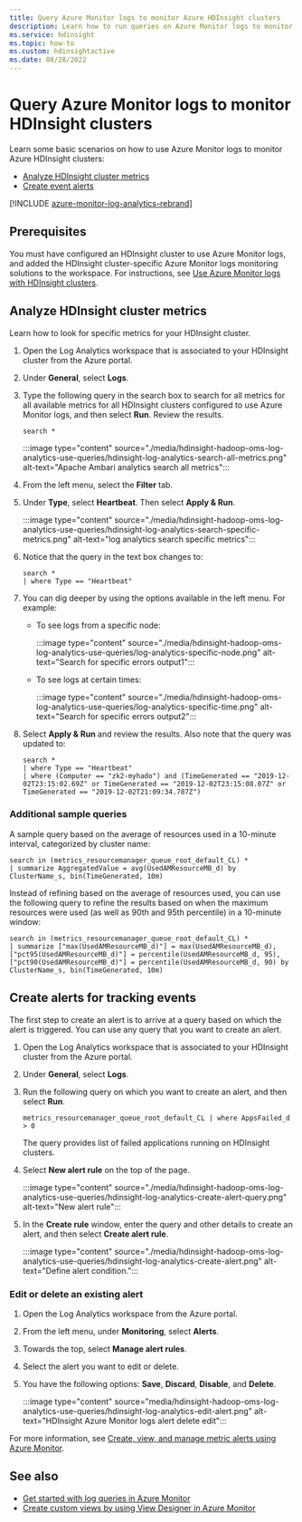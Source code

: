 ```yaml
---
title: Query Azure Monitor logs to monitor Azure HDInsight clusters 
description: Learn how to run queries on Azure Monitor logs to monitor jobs running in an HDInsight cluster.
ms.service: hdinsight
ms.topic: how-to
ms.custom: hdinsightactive
ms.date: 08/28/2022
---
```


# Query Azure Monitor logs to monitor HDInsight clusters

Learn some basic scenarios on how to use Azure Monitor logs to monitor Azure HDInsight clusters:

* [Analyze HDInsight cluster metrics](#analyze-hdinsight-cluster-metrics)
* [Create event alerts](#create-alerts-for-tracking-events)

[!INCLUDE [azure-monitor-log-analytics-rebrand](../../includes/azure-monitor-log-analytics-rebrand.md)]

## Prerequisites

You must have configured an HDInsight cluster to use Azure Monitor logs, and added the HDInsight cluster-specific Azure Monitor logs monitoring solutions to the workspace. For instructions, see [Use Azure Monitor logs with HDInsight clusters](hdinsight-hadoop-oms-log-analytics-tutorial.md).

## Analyze HDInsight cluster metrics

Learn how to look for specific metrics for your HDInsight cluster.

1. Open the Log Analytics workspace that is associated to your HDInsight cluster from the Azure portal.
1. Under **General**, select **Logs**.
1. Type the following query in the search box to search for all metrics for all available metrics for all HDInsight clusters configured to use Azure Monitor logs, and then select **Run**. Review the results.

    ```kusto
    search *
    ```

    :::image type="content" source="./media/hdinsight-hadoop-oms-log-analytics-use-queries/hdinsight-log-analytics-search-all-metrics.png" alt-text="Apache Ambari analytics search all metrics":::

1. From the left menu, select the **Filter** tab.

1. Under **Type**, select **Heartbeat**. Then select **Apply & Run**.

    :::image type="content" source="./media/hdinsight-hadoop-oms-log-analytics-use-queries/hdinsight-log-analytics-search-specific-metrics.png" alt-text="log analytics search specific metrics":::

1. Notice that the query in the text box changes to:

    ```kusto
    search *
    | where Type == "Heartbeat"
    ```

1. You can dig deeper by using the options available in the left menu. For example:

   - To see logs from a specific node:

     :::image type="content" source="./media/hdinsight-hadoop-oms-log-analytics-use-queries/log-analytics-specific-node.png" alt-text="Search for specific errors output1":::

   - To see logs at certain times:

     :::image type="content" source="./media/hdinsight-hadoop-oms-log-analytics-use-queries/log-analytics-specific-time.png" alt-text="Search for specific errors output2":::

1. Select **Apply & Run** and review the results. Also note that the query was updated to:

    ```kusto
    search *
    | where Type == "Heartbeat"
    | where (Computer == "zk2-myhado") and (TimeGenerated == "2019-12-02T23:15:02.69Z" or TimeGenerated == "2019-12-02T23:15:08.07Z" or TimeGenerated == "2019-12-02T21:09:34.787Z")
    ```

### Additional sample queries

A sample query based on the average of resources used in a 10-minute interval, categorized by cluster name:

```kusto
search in (metrics_resourcemanager_queue_root_default_CL) * 
| summarize AggregatedValue = avg(UsedAMResourceMB_d) by ClusterName_s, bin(TimeGenerated, 10m)
```

Instead of refining based on the average of resources used, you can use the following query to refine the results based on when the maximum resources were used (as well as 90th and 95th percentile) in a 10-minute window:

```kusto
search in (metrics_resourcemanager_queue_root_default_CL) * 
| summarize ["max(UsedAMResourceMB_d)"] = max(UsedAMResourceMB_d), ["pct95(UsedAMResourceMB_d)"] = percentile(UsedAMResourceMB_d, 95), ["pct90(UsedAMResourceMB_d)"] = percentile(UsedAMResourceMB_d, 90) by ClusterName_s, bin(TimeGenerated, 10m)
```

## Create alerts for tracking events

The first step to create an alert is to arrive at a query based on which the alert is triggered. You can use any query that you want to create an alert.

1. Open the Log Analytics workspace that is associated to your HDInsight cluster from the Azure portal.
1. Under **General**, select **Logs**.
1. Run the following query on which you want to create an alert, and then select **Run**.

    ```kusto
    metrics_resourcemanager_queue_root_default_CL | where AppsFailed_d > 0
    ```

    The query provides list of failed applications running on HDInsight clusters.

1. Select **New alert rule** on the top of the page.

    :::image type="content" source="./media/hdinsight-hadoop-oms-log-analytics-use-queries/hdinsight-log-analytics-create-alert-query.png" alt-text="New alert rule":::

1. In the **Create rule** window, enter the query and other details to create an alert, and then select **Create alert rule**.

    :::image type="content" source="./media/hdinsight-hadoop-oms-log-analytics-use-queries/hdinsight-log-analytics-create-alert.png" alt-text="Define alert condition.":::

### Edit or delete an existing alert

1. Open the Log Analytics workspace from the Azure portal.

1. From the left menu, under **Monitoring**, select **Alerts**.

1. Towards the top, select **Manage alert rules**.

1. Select the alert you want to edit or delete.

1. You have the following options: **Save**, **Discard**, **Disable**, and **Delete**.

    :::image type="content" source="media/hdinsight-hadoop-oms-log-analytics-use-queries/hdinsight-log-analytics-edit-alert.png" alt-text="HDInsight Azure Monitor logs alert delete edit":::

For more information, see [Create, view, and manage metric alerts using Azure Monitor](../azure-monitor/alerts/alerts-metric.md).

## See also

* [Get started with log queries in Azure Monitor](../azure-monitor/logs/get-started-queries.md)
* [Create custom views by using View Designer in Azure Monitor](/previous-versions/azure/azure-monitor/visualize/view-designer)
